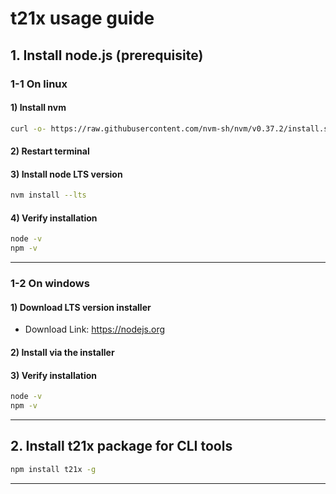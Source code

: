# t21x usage guide

## 1. Install node.js (prerequisite)

### 1-1 On linux

#### 1) Install nvm

```bash
curl -o- https://raw.githubusercontent.com/nvm-sh/nvm/v0.37.2/install.sh | bash
```

#### 2) Restart terminal

#### 3) Install node LTS version

```bash
nvm install --lts
```

#### 4) Verify installation

```bash
node -v
npm -v
```

--------------------------

### 1-2 On windows

#### 1) Download LTS version installer

* Download Link: https://nodejs.org

#### 2) Install via the installer

#### 3) Verify installation

```cmd
node -v
npm -v
```
--------------------------

## 2. Install t21x package for CLI tools

```bash
npm install t21x -g
```
--------------------------

